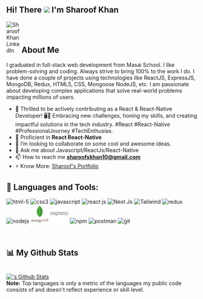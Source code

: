 
<!-- **Sharoof-Khan/Sharoof-Khan** is a ✨ _special_ ✨ repository because its `README.md` (this file) appears on your GitHub profile. -->
## Hi! There  <img src="https://media.giphy.com/media/hvRJCLFzcasrR4ia7z/giphy.gif" width="25px"> I'm Sharoof Khan

<a href="https://www.linkedin.com/in/sharoof-khan-0703/" target="_blank">
  <img align="left" alt="Sharoof Khan LinkedIn" width="40px" src="https://img.icons8.com/color/48/linkedin.png" />
</a>
<!-- <a href="https://twitter.com/Sharoof_Khan73">
  <img align="left" alt="Sharoof Khan | Twitter" width="40px" src="https://raw.githubusercontent.com/peterthehan/peterthehan/master/assets/twitter.svg" />
</a> -->

<br/>
<br/>


## About Me
I graduated in full-stack web development from Masai School. I like problem-solving and coding. Always strive to bring 100% to the work I do. I have done a couple of projects using technologies like ReactJS, ExpressJS, MongoDB, Redux, HTML5, CSS, Mongoose NodeJS, etc. I am passionate about developing complex applications that solve real-world problems impacting millions of users.


- 🌱 Thrilled to be actively contributing as a React & React-Native Developer! 🖥️💼 Embracing new challenges, honing my skills, and creating impactful solutions in the tech industry. #React #React-Native #ProfessionalJourney #TechEnthusias.
- 🔭 Proficient in **React React-Native**
- 👯 I’m looking to collaborate on some cool and awesome ideas.
- 💬 Ask me about Javascript/ReactJs/React-Native
-  📫 How to reach me **sharoofskhan10@gmail.com**
- ⚡ Know More: <a href="https://portfolio-sharoof-khan.vercel.app//" target = "_blank">Sharoof's Portfolio</a> 

## 🚀 Languages and Tools:

<p align="left"> 
    <img src="https://img.icons8.com/color/48/000000/html-5.png" alt="html-5"/> 
    <img src="https://img.icons8.com/color/48/000000/css3.png" alt="css3"/>
    <img src="https://img.icons8.com/color/48/000000/javascript.png" alt="javascript"/>
    <img src="https://img.icons8.com/officel/80/000000/react.png" alt="react js"  width="48" height="48"/>
    <img src="https://i.ibb.co/sHcDbzn/next-Js.png" alt="Next Js"  width="48" height="48"/>
    <img src="https://i.ibb.co/R0r5xhQ/tailwind-Logo.png" alt="Tailwind"  width="100" height="48" />
    <img src="https://img.icons8.com/color/48/000000/redux.png" alt="redux"/>
    <img src="https://img.icons8.com/color/48/000000/nodejs.png" alt="nodejs"/> 
    <img src="https://raw.githubusercontent.com/devicons/devicon/master/icons/mongodb/mongodb-original-wordmark.svg" alt="mongodb" width="48" height="48"/>
    <img src="https://raw.githubusercontent.com/devicons/devicon/master/icons/express/express-original-wordmark.svg" alt="express" width="48" height="48"/>
    <img src="https://img.icons8.com/color/48/000000/npm.png"  alt="npm"/>   
    <img src="https://www.vectorlogo.zone/logos/getpostman/getpostman-icon.svg" alt="postman" width="45" height="45" alt="postman"/>
    <img src="https://img.icons8.com/color/48/000000/git.png" alt="git"/>
    
</p>

<br/>

## 📊 My Github Stats

  <br/>
    <a href="https://github.com/sharoof-khan/"><img alt="'s Github Stats" src="https://github-readme-stats.vercel.app/api?username=sharoof-khan-torero&show_icons=true&count_private=true&theme=react&hide_border=true&bg_color=0D1117" /></a>
 <!-- <a href="https://github.com/sharoof-khan-torero/"><img alt="Sharoof's Top Languages" src="https://github-readme-stats.vercel.app/api/top-langs/?username=Sharoof-khan-torero&langs_count=8&count_private=true&layout=compact&theme=react&hide_border=true&bg_color=0D1117" /></a> -->
  <!-- [![Top Langs](https://github-readme-stats.vercel.app/api/top-langs/?username=sharoof-khan)](https://github.com/sharoof-khan-torero/github-readme-stats) -->
  <!-- <a href = "https://github-readme-stats.vercel.app/api/top-langs/?username=sharoof-khan-torero"(https://github.com/sharoof-khan-torero/github-readme-stats) -->

  <br/>
  <b>Note:</b> Top languages is only a metric of the languages my public code consists of and doesn't reflect experience or skill level.


